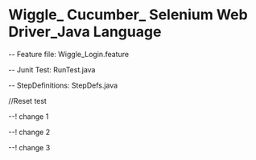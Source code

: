 # Wiggle_ Cucumber_ Selenium Web Driver_Java Language

-- Feature file: Wiggle_Login.feature

-- Junit Test: RunTest.java

-- StepDefinitions: StepDefs.java

//Reset test

--! change 1

--! change 2

--! change 3
